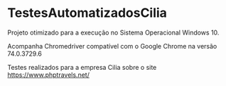 # TestesAutomatizadosCilia

Projeto otimizado para a execução no Sistema Operacional Windows 10.

Acompanha Chromedriver compatível com o Google Chrome na versão 74.0.3729.6

Testes realizados para a empresa Cilia sobre o site https://www.phptravels.net/
